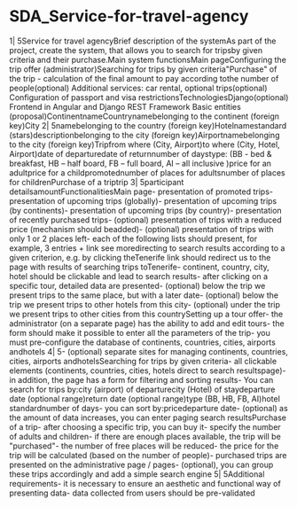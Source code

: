 # SDA_Service-for-travel-agency
1| 5Service for travel agencyBrief description of the systemAs part of the project, create the system, that allows you to search for tripsby given criteria and their purchase.Main system functionsMain pageConfiguring the trip offer (administrator)Searching for trips by given criteria"Purchase" of the trip - calculation of the final amount to pay according tothe number of people(optional) Additional services: car rental, optional trips(optional) Configuration of passport and visa restrictionsTechnologiesDjango(optional) Frontend in Angular and Django REST Framework Basic entities (proposal)ContinentnameCountrynamebelonging to the continent (foreign key)City 2| 5namebelonging to the country (foreign key)Hotelnamestandard (stars)descriptionbelonging to the city (foreign key)Airportnamebelonging to the city (foreign key)Tripfrom where (City, Airport)to where (City, Hotel, Airport)date of departuredate of returnnumber of daystype: (BB  - bed &amp; breakfast, HB – half board, FB – full board, AI – all inclusive )price for an adultprice for a childpromotednumber of places for adultsnumber of places for childrenPurchase of a triptrip 3| 5participant detailsamountFunctionalitiesMain page- presentation of promoted trips- presentation of upcoming trips (globally)- presentation of upcoming trips (by continents)- presentation of upcoming trips (by country)- presentation of recently purchased trips- (optional) presentation of trips with a reduced price (mechanism should beadded)- (optional) presentation of trips with only 1 or 2 places left- each of the following lists should present, for example, 3 entries + link see moredirecting to search results according to a given criterion, e.g. by clicking theTenerife link should redirect us to the page with results of searching trips toTenerife- continent, country, city, hotel should be clickable and lead to search results- after clicking on a specific tour, detailed data are presented- (optional) below the trip we present trips to the same place, but with a later date- (optional) below the trip we present trips to other hotels from this city- (optional) under the trip we present trips to other cities from this countrySetting up a tour offer- the administrator (on a separate page) has the ability to add and edit tours- the form should make it possible to enter all the parameters of the trip- you must pre-configure the database of continents, countries, cities, airports andhotels 4| 5- (optional) separate sites for managing continents, countries, cities, airports andhotelsSearching for trips by given criteria- all clickable elements (continents, countries, cities, hotels direct to search resultspage)- in addition, the page has a form for filtering and sorting results- You can search for trips by:city (airport) of departurecity (Hotel) of staydeparture date (optional range)return date (optional range)type (BB, HB, FB, AI)hotel standardnumber of days- you can sort by:pricedeparture date- (optional) as the amount of data increases, you can enter paging search resultsPurchase of a trip- after choosing a specific trip, you can buy it- specify the number of adults and children- if there are enough places available, the trip will be "purchased"- the number of free places will be reduced- the price for the trip will be calculated (based on the number of people)- purchased trips are presented on the administrative page / pages- (optional), you can group these trips accordingly and add a simple search engine 5| 5Additional requirements- it is necessary to ensure an aesthetic and functional way of presenting data- data collected from users should be pre-validated
